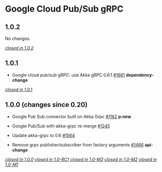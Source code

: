 # Google Cloud Pub/Sub gRPC

## 1.0.2

No changes.

[*closed in 1.0.2*](https://github.com/akka/alpakka/issues?q=is%3Aclosed+milestone%3A1.0.2+label%3Ap%3Agoogle-cloud-pub-sub-grpc)


## 1.0.1

* Google cloud pub/sub gRPC: use Akka gRPC 0.6.1 [#1661](https://github.com/akka/alpakka/pull/1661)  **dependency-change**

[*closed in 1.0.1*](https://github.com/akka/alpakka/issues?q=is%3Aclosed+milestone%3A1.0.1+label%3Ap%3Agoogle-cloud-pub-sub-grpc)


## 1.0.0 (changes since 0.20)

* Google Pub Sub connector built on Akka Grpc [#1162](https://github.com/akka/alpakka/pull/1162)   **p:new** 

* Google Pub/Sub with akka-grpc re-merge [#1245](https://github.com/akka/alpakka/pull/1245)   

* Update akka-grpc to 0.6 [#1564](https://github.com/akka/alpakka/pull/1564)   

* Remove grpc publisher/subscriber from factory arguments [#1466](https://github.com/akka/alpakka/pull/1466)  **api-change**  


[*closed in 1.0.0*](https://github.com/akka/alpakka/issues?q=is%3Aclosed+milestone%3A1.0.0+label%3Ap%3Agoogle-cloud-pub-sub-grpc)
[*closed in 1.0-RC1*](https://github.com/akka/alpakka/issues?q=is%3Aclosed+milestone%3A1.0-RC1+label%3Ap%3Agoogle-cloud-pub-sub-grpc)
[*closed in 1.0-M3*](https://github.com/akka/alpakka/issues?q=is%3Aclosed+milestone%3A1.0-M3+label%3Ap%3Agoogle-cloud-pub-sub-grpc)
[*closed in 1.0-M2*](https://github.com/akka/alpakka/issues?q=is%3Aclosed+milestone%3A1.0-M2+label%3Ap%3Agoogle-cloud-pub-sub-grpc)
[*closed in 1.0-M1*](https://github.com/akka/alpakka/issues?q=is%3Aclosed+milestone%3A1.0-M1+label%3Ap%3Agoogle-cloud-pub-sub-grpc)
